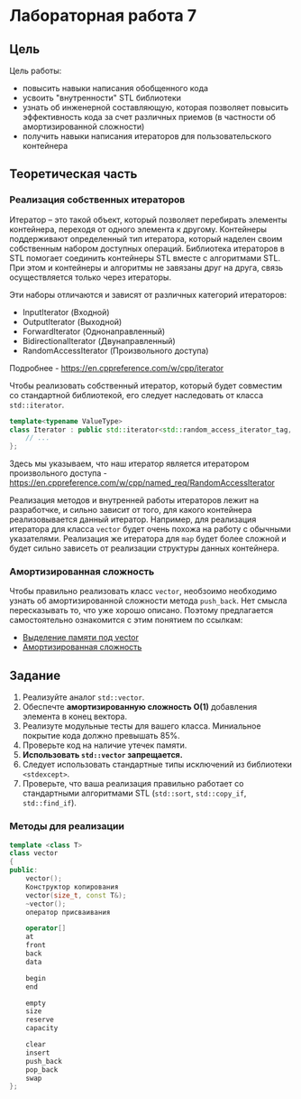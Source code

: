 # Лабораторная работа 7

## Цель
Цель работы:
* повысить навыки написания обобщенного кода
* усвоить "внутренности" STL библиотеки
* узнать об инженерной составляющую, которая позволяет повысить эффективность кода за счет различных приемов (в частности об амортизированной сложности)
* получить навыки написания итераторов для пользовательского контейнера

## Теоретическая часть

### Реализация собственных итераторов

Итератор – это такой объект, который позволяет перебирать элементы контейнера, переходя от одного элемента к другому. Контейнеры поддерживают определенный тип итератора, который наделен своим собственным набором доступных операций. Библиотека итераторов в STL помогает соединить контейнеры STL вместе с алгоритмами STL. При этом и контейнеры и алгоритмы не завязаны друг на друга, связь осуществляется только через итераторы.

Эти наборы отличаются и зависят от различных категорий итераторов:
* InputIterator (Входной)
* OutputIterator (Выходной)
* ForwardIterator (Однонаправленный)
* BidirectionalIterator (Двунаправленный)
* RandomAccessIterator (Произвольного доступа)

Подробнее - https://en.cppreference.com/w/cpp/iterator

Чтобы реализовать собственный итератор, который будет совместим со стандартной библиотекой, его следует наследовать от класса `std::iterator`.

```cpp
template<typename ValueType>
class Iterator : public std::iterator<std::random_access_iterator_tag, ValueType> {
    // ...
};
```

Здесь мы указываем, что наш итератор является итератором произвольного доступа - https://en.cppreference.com/w/cpp/named_req/RandomAccessIterator

Реализация методов и внутренней работы итераторов лежит на разработчке, и сильно зависит от того, для какого контейнера реализовывается данный итератор.
Например, для реализация итератора для класса `vector` будет очень похожа на работу с обычными указателями. Реализация же итератора для `map` будет более сложной и будет сильно зависеть от реализации структуры данных контейнера.

### Амортизированная сложность

Чтобы правильно реализовать класс `vector`, необзоимо необходимо узнать об амортизированной сложности метода `push_back`. Нет смысла пересказывать то, что уже хорошо описано. Поэтому предлагается самостоятельно ознакомится с этим понятием по ссылкам:
- [Выделение памяти под vector](http://alenacpp.blogspot.com/2005/06/vector_30.html)
- [Амортизированная сложность](https://www.coursera.org/lecture/c-plus-plus-red/amortizirovannaia-slozhnost-sGVxq)

## Задание

1. Реализуйте аналог `std::vector`.
1. Обеспечте **амортизированную сложность O(1)** добавления элемента в конец вектора.
1. Реализуте модульные тесты для вашего класса. Миниальное покрытие кода должно превышать 85%.
1. Проверьте код на наличие утечек памяти.
1. **Использовать `std::vector` запрещается.**
1. Следует использовать стандартные типы исключений из библиотеки `<stdexcept>`.
1. Проверьте, что ваша реализация правильно работает со стандартными алгоритмами STL (`std::sort`, `std::copy_if`, `std::find_if`).

### Методы для реализации
```cpp
template <class T>
class vector
{
public:
    vector();
    Конструктор копирования
    vector(size_t, const T&);
    ~vector();
    оператор присваивания

    operator[]
    at
    front
    back
    data

    begin
    end

    empty
    size
    reserve
    capacity

    clear
    insert
    push_back
    pop_back
    swap
};
```

